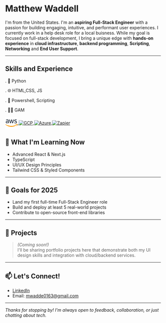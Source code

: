 <!-- Add Banner here -->

# Matthew Waddell
I'm from the United States. I'm an **aspiring Full-Stack Engineer** with a passion for building engaging, intuitive, and performant user experiences. I currently work in a help desk role for a local buisness. While my goal is focused on full-stack development, I bring a unique edge with **hands-on experience** in **cloud infrastructure**, **backend programming**, **Scripting**, **Networking** and **End User Support**.

---

## Skills and Experience 
. 🐍 Python

. 🌐 HTML,CSS, JS

. 📜 Powershell, Scripting

. 👨‍💻 GAM

<a href="https://aws.amazon.com" target="blank">
<img align="center" src="https://raw.githubusercontent.com/devicons/devicon/master/icons/amazonwebservices/amazonwebservices-original-wordmark.svg" alt="AWS" height="40" width="40" />
</a>
<a href="https://cloud.google.com" target="blank">
<img align="center" src="https://www.vectorlogo.zone/logos/google_cloud/google_cloud-icon.svg" alt="GCP" height="40" width="40" />
</a>
<a href="https://azure.microsoft.com/en-in/" target="blank">
<img align="center" src="https://www.vectorlogo.zone/logos/microsoft_azure/microsoft_azure-icon.svg" alt="Azure" height="40" width="40" />
</a>
<a href="https://zapier.com" target="blank">
<img align="center" src="https://www.vectorlogo.zone/logos/zapier/zapier-icon.svg" alt="Zapier" height="40" width="40" />
</a>


## 🚀 What I'm Learning Now

- Advanced React & Next.js
- TypeScript
- UI/UX Design Principles
- Tailwind CSS & Styled Components

---

## 📌 Goals for 2025

- Land my first full-time Full-Stack Engineer role
- Build and deploy at least 5 real-world projects
- Contribute to open-source front-end libraries

---

## 📂 Projects

> *(Coming soon!)*  
> I'll be sharing portfolio projects here that demonstrate both my UI design skills and integration with cloud/backend services.

---

## 📫 Let's Connect!

- [LinkedIn](https://www.linkedin.com/in/matthew-waddell-606a48225/)
- Email: mwadde0163@gmail.com

---

*Thanks for stopping by! I'm always open to feedback, collaboration, or just chatting about tech.*


